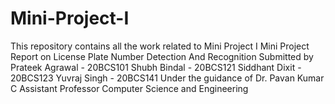 # Mini-Project-I
This repository contains all the work related to Mini Project I
Mini Project Report
on
License Plate Number Detection And Recognition
Submitted by
Prateek Agrawal - 20BCS101
Shubh Bindal - 20BCS121
Siddhant Dixit - 20BCS123
Yuvraj Singh - 20BCS141
Under the guidance of
Dr. Pavan Kumar C
Assistant Professor
Computer Science and Engineering
